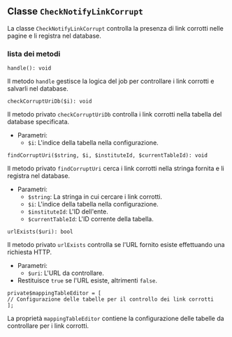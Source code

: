 ## Classe `CheckNotifyLinkCorrupt`

La classe `CheckNotifyLinkCorrupt`  controlla la presenza di link corrotti nelle pagine e li registra nel database.

### lista dei metodi

```
handle(): void
```

Il metodo `handle` gestisce la logica del job per controllare i link corrotti e salvarli nel database.

```
checkCorruptUriDb($i): void
```

Il metodo privato `checkCorruptUriDb` controlla i link corrotti nella tabella del database specificata.

* Parametri:
  * `$i`: L'indice della tabella nella configurazione.

```
findCorruptUri($string, $i, $instituteId, $currentTableId): void
```

Il metodo privato `findCorruptUri` cerca i link corrotti nella stringa fornita e li registra nel database.

* Parametri:
  * `$string`: La stringa in cui cercare i link corrotti.
  * `$i`: L'indice della tabella nella configurazione.
  * `$instituteId`: L'ID dell'ente.
  * `$currentTableId`: L'ID corrente della tabella.

```
urlExists($uri): bool
```

Il metodo privato `urlExists` controlla se l'URL fornito esiste effettuando una richiesta HTTP.

* Parametri:
  * `$uri`: L'URL da controllare.
* Restituisce `true` se l'URL esiste, altrimenti `false`.

```
private$mappingTableEditor = [
// Configurazione delle tabelle per il controllo dei link corrotti
];
```

La proprietà `mappingTableEditor` contiene la configurazione delle tabelle da controllare per i link corrotti.
